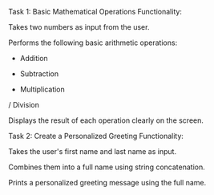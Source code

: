 Task 1: Basic Mathematical Operations
Functionality:

Takes two numbers as input from the user.

Performs the following basic arithmetic operations:

+ Addition

- Subtraction

* Multiplication

/ Division

Displays the result of each operation clearly on the screen.

Task 2: Create a Personalized Greeting
Functionality:

Takes the user's first name and last name as input.

Combines them into a full name using string concatenation.

Prints a personalized greeting message using the full name.
